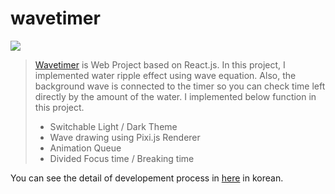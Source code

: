# wavetimer

<img src="https://github.com/ypjun100/wavetimer-front/blob/master/image.gif?raw=true"/>

> <a href="https://wavetimer.junyoung.dev">Wavetimer</a> is Web Project based on React.js. In this project, I implemented water ripple effect using wave equation. Also, the background wave is connected to the timer so you can check time left directly by the amount of the water. I implemented below function in this project.
> * Switchable Light / Dark Theme
> * Wave drawing using Pixi.js Renderer
> * Animation Queue
> * Divided Focus time / Breaking time

You can see the detail of developement process in <a href="https://wavetimer.junyoung.dev">here</a> in korean.
